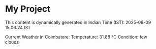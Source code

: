 # My Project

This content is dynamically generated in Indian Time (IST): 2025-08-09 15:06:24 IST


Current Weather in Coimbatore:
Temperature: 31.88 °C
Condition: few clouds
